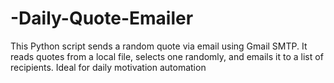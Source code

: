 # -Daily-Quote-Emailer
This Python script sends a random quote via email using Gmail SMTP. It reads quotes from a local file, selects one randomly, and emails it to a list of recipients. Ideal for daily motivation automation
